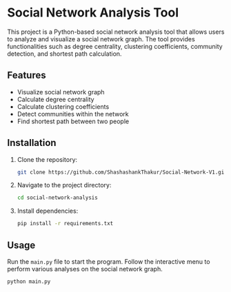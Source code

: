 # Social Network Analysis Tool

This project is a Python-based social network analysis tool that allows users to analyze and visualize a social network graph. The tool provides functionalities such as degree centrality, clustering coefficients, community detection, and shortest path calculation.

## Features

- Visualize social network graph
- Calculate degree centrality
- Calculate clustering coefficients
- Detect communities within the network
- Find shortest path between two people

## Installation

1. Clone the repository:

    ```bash
    git clone https://github.com/ShashashankThakur/Social-Network-V1.git
    ```

2. Navigate to the project directory:

    ```bash
    cd social-network-analysis
    ```

3. Install dependencies:

    ```bash
    pip install -r requirements.txt
    ```

## Usage

Run the `main.py` file to start the program. Follow the interactive menu to perform various analyses on the social network graph.

```bash
python main.py
